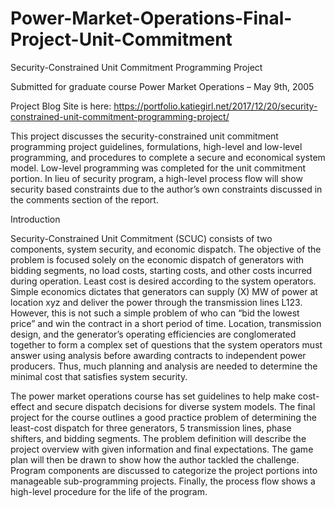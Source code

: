 # Power-Market-Operations-Final-Project-Unit-Commitment

Security-Constrained Unit Commitment Programming Project


Submitted for graduate course Power Market Operations – May 9th, 2005


Project Blog Site is here: https://portfolio.katiegirl.net/2017/12/20/security-constrained-unit-commitment-programming-project/


This project discusses the security-constrained unit commitment programming project guidelines, formulations, high-level and low-level programming, and procedures to complete a secure and economical system model. Low-level programming was completed for the unit commitment portion. In lieu of security program, a high-level process flow will show security based constraints due to the author’s own constraints discussed in the comments section of the report.


Introduction


Security-Constrained Unit Commitment (SCUC) consists of two components, system security, and economic dispatch. The objective of the problem is focused solely on the economic dispatch of generators with bidding segments, no load costs, starting costs, and other costs incurred during operation. Least cost is desired according to the system operators. Simple economics dictates that generators can supply (X) MW of power at location xyz and deliver the power through the transmission lines L123. However, this is not such a simple problem of who can “bid the lowest price” and win the contract in a short period of time. Location, transmission design, and the generator’s operating efficiencies are conglomerated together to form a complex set of questions that the system operators must answer using analysis before awarding contracts to independent power producers. Thus, much planning and analysis are needed to determine the minimal cost that satisfies system security.


The power market operations course has set guidelines to help make cost-effect and secure dispatch decisions for diverse system models. The final project for the course outlines a good practice problem of determining the least-cost dispatch for three generators, 5 transmission lines, phase shifters, and bidding segments. The problem definition will describe the project overview with given information and final expectations. The game plan will then be drawn to show how the author tackled the challenge. Program components are discussed to categorize the project portions into manageable sub-programming projects. Finally, the process flow shows a high-level procedure for the life of the program.